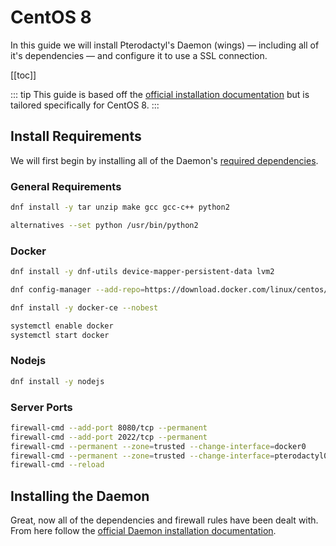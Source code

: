 # CentOS 8
In this guide we will install Pterodactyl's Daemon (wings) — including all of it's dependencies — and configure it to use a SSL connection.

[[toc]]

::: tip
This guide is based off the [official installation documentation](/daemon/installing.md) but is tailored specifically for CentOS 8.
:::

## Install Requirements
We will first begin by installing all of the Daemon's [required dependencies](/daemon/installing.md#dependencies).

### General Requirements
```bash
dnf install -y tar unzip make gcc gcc-c++ python2

alternatives --set python /usr/bin/python2
```

### Docker

```bash
dnf install -y dnf-utils device-mapper-persistent-data lvm2

dnf config-manager --add-repo=https://download.docker.com/linux/centos/docker-ce.repo

dnf install -y docker-ce --nobest

systemctl enable docker
systemctl start docker
```

### Nodejs

```bash
dnf install -y nodejs
```

### Server Ports
```bash
firewall-cmd --add-port 8080/tcp --permanent
firewall-cmd --add-port 2022/tcp --permanent
firewall-cmd --permanent --zone=trusted --change-interface=docker0
firewall-cmd --permanent --zone=trusted --change-interface=pterodactyl0
firewall-cmd --reload
```

## Installing the Daemon
Great, now all of the dependencies and firewall rules have been dealt with. From here follow the [official Daemon installation documentation](/daemon/installing.md#installing-daemon-software).
